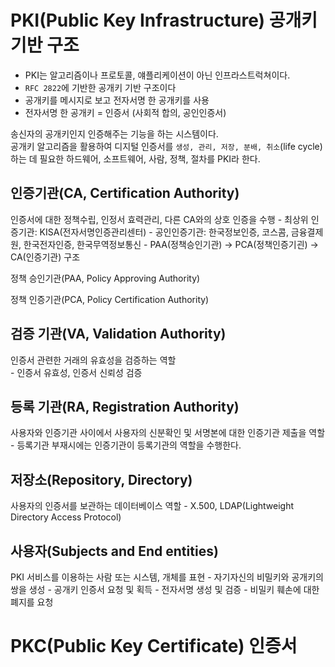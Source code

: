 # PKI(Public Key Infrastructure) 공개키 기반 구조
* PKI는 알고리즘이나 프로토콜, 얘플리케이션이 아닌 인프라스트럭쳐이다.
* `RFC 2822`에 기반한 공개키 기반 구조이다
* 공개키를 메시지로 보고 전자서명 한 공개키를 사용  
* 전자서명 한 공개키 = 인증서 (사회적 합의, 공인인증서)  

송신자의 공개키인지 인증해주는 기능을 하는 시스템이다.  
공개키 알고리즘을 활용하여 디지털 인증서를 `생성, 관리, 저장, 분배, 취소`(life cycle)하는 데 필요한 하드웨어, 소프트웨어, 사람, 정책, 절차를 PKI라 한다.  


## 인증기관(CA, Certification Authority)
인증서에 대한 정책수립, 인정서 효력관리, 다른 CA와의 상호 인증을 수행
    - 최상위 인증기관: KISA(전자서명인증관리센터)
    - 공인인증기관: 한국정보인증, 코스콤, 금융결제원, 한국전자인증, 한국무역정보통신
    - PAA(정책승인기관) -> PCA(정책인증기괸) -> CA(인증기관) 구조

정책 승인기관(PAA, Policy Approving Authority)

정책 인증기관(PCA, Policy Certification Authority)

## 검증 기관(VA, Validation Authority)  
인증서 관련한 거래의 유효성을 검증하는 역할  
    - 인증서 유효성, 인증서 신뢰성 검증

## 등록 기관(RA, Registration Authority)  
사용자와 인증기관 사이에서 사용자의 신분확인 및 서명본에 대한 인증기관 제출을 역할
    - 등록기관 부재시에는 인증기관이 등록기관의 역할을 수행한다.

## 저장소(Repository, Directory)
사용자의 인증서를 보관하는 데이터베이스 역할
    - X.500, LDAP(Lightweight Directory Access Protocol)

## 사용자(Subjects and End entities)
PKI 서비스를 이용하는 사람 또는 시스템, 개체를 표현
    - 자기자신의 비밀키와 공개키의 쌍을 생성
    - 공개키 인증서 요청 및 획득
    - 전자서명 생성 및 검증
    - 비밀키 훼손에 대한 폐지를 요청

# PKC(Public Key Certificate) 인증서
